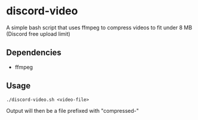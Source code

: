 # discord-video
A simple bash script that uses ffmpeg to compress videos to fit under 8 MB (Discord free upload limit)

## Dependencies
* ffmpeg

## Usage
``./discord-video.sh <video-file>``

Output will then be a file prefixed with "compressed-"